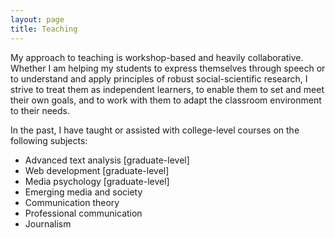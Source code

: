 ```yaml
---
layout: page
title: Teaching
---
```


My approach to teaching is workshop-based and heavily collaborative. Whether I am helping my students to express themselves through speech or to understand and apply principles of robust social-scientific research, I strive to treat them as independent learners, to enable them to set and meet their own goals, and to work with them to adapt the classroom environment to their needs.

In the past, I have taught or assisted with college-level courses on the following subjects:

- Advanced text analysis [graduate-level]
- Web development [graduate-level]
- Media psychology [graduate-level]
- Emerging media and society
- Communication theory
- Professional communication
- Journalism
